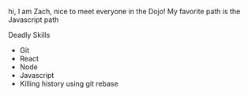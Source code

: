 hi, I am Zach, nice to meet everyone in the Dojo! My favorite path is the Javascript path

Deadly Skills
* Git
* React
* Node
* Javascript
* Killing history using git rebase